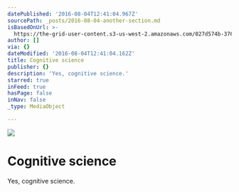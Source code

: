 ```yaml
---
datePublished: '2016-08-04T12:41:04.967Z'
sourcePath: _posts/2016-08-04-another-section.md
isBasedOnUrl: >-
  https://the-grid-user-content.s3-us-west-2.amazonaws.com/027d574b-376c-4251-b4f4-1bd619f8c6ff.png
author: []
via: {}
dateModified: '2016-08-04T12:41:04.162Z'
title: Cognitive science
publisher: {}
description: 'Yes, cognitive science.'
starred: true
inFeed: true
hasPage: false
inNav: false
_type: MediaObject

---
```

![](https://the-grid-user-content.s3-us-west-2.amazonaws.com/027d574b-376c-4251-b4f4-1bd619f8c6ff.png)

# Cognitive science

Yes, cognitive science.